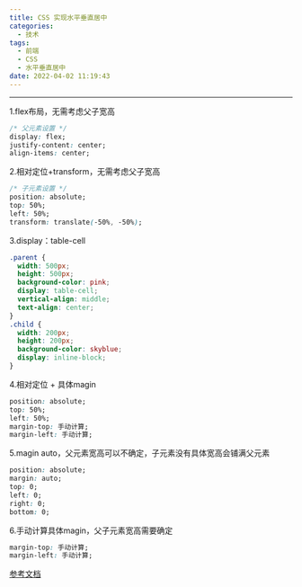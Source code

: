 ```yaml
---
title: CSS 实现水平垂直居中
categories:
  - 技术
tags:
  - 前端
  - CSS
  - 水平垂直居中
date: 2022-04-02 11:19:43
---
```


---
1.flex布局，无需考虑父子宽高
```css
/* 父元素设置 */
display: flex;
justify-content: center;
align-items: center;
```

2.相对定位+transform，无需考虑父子宽高
```css
/* 子元素设置 */
position: absolute;
top: 50%;
left: 50%;
transform: translate(-50%, -50%);
```

3.display：table-cell
```css
.parent {
  width: 500px;
  height: 500px;
  background-color: pink;
  display: table-cell;
  vertical-align: middle;
  text-align: center;
}
.child {
  width: 200px;
  height: 200px;
  background-color: skyblue;
  display: inline-block;
}
```
<!-- more -->
4.相对定位 + 具体magin
```css
position: absolute;
top: 50%;
left: 50%;
margin-top: 手动计算;
margin-left: 手动计算;
```

5.magin auto，父元素宽高可以不确定，子元素没有具体宽高会铺满父元素
```css
position: absolute;
margin: auto;
top: 0;
left: 0;
right: 0;
bottom: 0;
```

6.手动计算具体magin，父子元素宽高需要确定
```css
margin-top: 手动计算;
margin-left: 手动计算;
```

[参考文档](https://github.com/BetaSu/fe-hunter/issues/26#issuecomment-1080095904)
